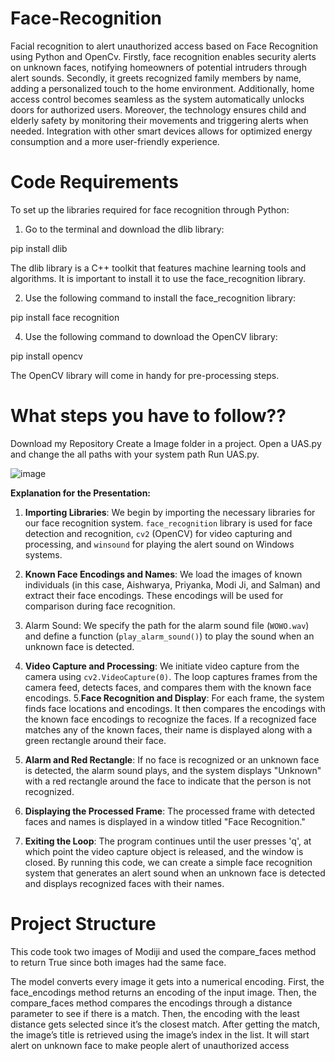 # Face-Recognition
Facial recognition to alert unauthorized access based on Face Recognition using Python and OpenCv.
Firstly, face recognition enables security alerts on unknown faces, notifying homeowners of potential intruders through alert sounds. Secondly, it greets recognized family members by name, adding a personalized touch to the home environment. Additionally, home access control becomes seamless as the system automatically unlocks doors for authorized users. 
Moreover, the technology ensures child and elderly safety by monitoring their movements and triggering alerts when needed. Integration with other smart devices allows for optimized energy consumption and a more user-friendly experience. 


# Code Requirements
To set up the libraries required for face recognition through Python:

1. Go to the terminal and download the dlib library:
   
pip install dlib

The dlib library is a C++ toolkit that features machine learning tools and algorithms. It is important to install it to use the face_recognition library.

2. Use the following command to install the face_recognition library:
   
pip install face recognition

4. Use the following command to download the OpenCV library:
   
pip install opencv

The OpenCV library will come in handy for pre-processing steps.

# What steps you have to follow??
Download my Repository
Create a Image folder in a project.
Open a UAS.py and change the all paths with your system path
Run UAS.py.

![image](https://github.com/Priyanka291988/Face-Recognition/assets/141348892/085e254b-f83d-4fb6-99a2-a3cadfe1677e)

**Explanation for the Presentation:**
1. **Importing Libraries**: We begin by importing the necessary libraries for our face recognition system. `face_recognition` library is used for face detection and recognition, `cv2` (OpenCV) for video capturing and processing, and `winsound` for playing the alert sound on Windows systems.
2. **Known Face Encodings and Names**: We load the images of known individuals (in this case, Aishwarya, Priyanka, Modi Ji, and Salman) and extract their face encodings. These encodings will be used for comparison during face recognition.
3. Alarm Sound: We specify the path for the alarm sound file (`WOWO.wav`) and define a function (`play_alarm_sound()`) to play the sound when an unknown face is detected.
4. **Video Capture and Processing**: We initiate video capture from the camera using `cv2.VideoCapture(0)`. The loop captures frames from the camera feed, detects faces, and compares them with the known face encodings.
5.**Face Recognition and Display**: For each frame, the system finds face locations and encodings. It then compares the encodings with the known face encodings to recognize the faces. If a recognized face matches any of the known faces, their name is displayed along with a green rectangle around their face.
6. **Alarm and Red Rectangle**: If no face is recognized or an unknown face is detected, the alarm sound plays, and the system displays "Unknown" with a red rectangle around the face to indicate that the person is not recognized.
7. **Displaying the Processed Frame**: The processed frame with detected faces and names is displayed in a window titled "Face Recognition."

8. **Exiting the Loop**: The program continues until the user presses 'q', at which point the video capture object is released, and the window is closed.
By running this code, we can create a simple face recognition system that generates an alert sound when an unknown face is detected and displays recognized faces with their names. 

# Project Structure
This code took two images of Modiji and used the compare_faces method to return True since both images had the same face. 

The model converts every image it gets into a numerical encoding. First, the face_encodings method returns an encoding of the input image. Then, the compare_faces method compares the encodings through a distance parameter to see if there is a match. Then, the encoding with the least distance gets selected since it’s the closest match. After getting the match, the image’s title is retrieved using the image’s index in the list. It will start alert on unknown face to make people alert of unauthorized access
